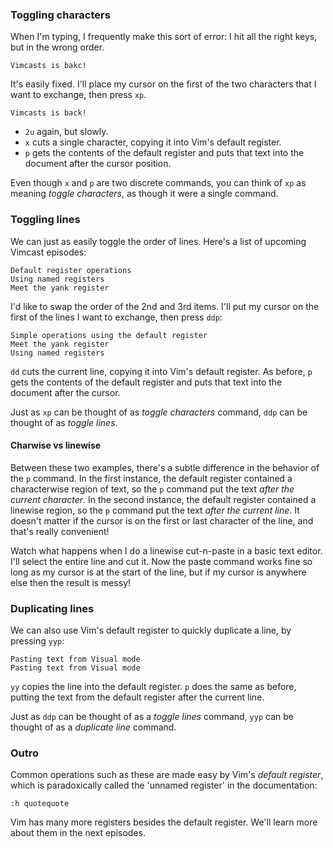 ### Toggling characters

When I'm typing, I frequently make this sort of error: I hit all the right keys, but in the wrong order.

    Vimcasts is bakc!

It's easily fixed. I'll place my cursor on the first of the two characters that I want to exchange, then press `xp`.

    Vimcasts is back!

* `2u` again, but slowly.
* `x` cuts a single character, copying it into Vim's default register.
* `p` gets the contents of the default register and puts that text into the document after the cursor position.

Even though `x` and `p` are two discrete commands, you can think of `xp` as meaning *toggle characters*, as though it were a single command.

### Toggling lines

We can just as easily toggle the order of lines. Here's a list of upcoming Vimcast episodes:

    Default register operations
    Using named registers
    Meet the yank register

I'd like to swap the order of the 2nd and 3rd items. I'll put my cursor on the first of the lines I want to exchange, then press `ddp`:

    Simple operations using the default register
    Meet the yank register
    Using named registers

`dd` cuts the current line, copying it into Vim's default register. As before, `p` gets the contents of the default register and puts that text into the document after the cursor.

Just as `xp` can be thought of as *toggle characters* command, `ddp` can be thought of as *toggle lines*.

#### Charwise vs linewise

Between these two examples, there's a subtle difference in the behavior of the `p` command. In the first instance, the default register contained a characterwise region of text, so the `p` command put the text *after the current character*. In the second instance, the default register contained a linewise region, so the `p` command put the text *after the current line*. It doesn't matter if the cursor is on the first or last character of the line, and that's really convenient!

Watch what happens when I do a linewise cut-n-paste in a basic text editor. I'll select the entire line and cut it. Now the paste command works fine so long as my cursor is at the start of the line, but if my cursor is anywhere else then the result is messy!

### Duplicating lines

We can also use Vim's default register to quickly duplicate a line, by pressing `yyp`:

    Pasting text from Visual mode
    Pasting text from Visual mode

`yy` copies the line into the default register. `p` does the same as before, putting the text from the default register after the current line.

Just as `ddp` can be thought of as a *toggle lines* command, `yyp` can be thought of as a *duplicate line* command.

### Outro

Common operations such as these are made easy by Vim's *default register*, which is paradoxically called the 'unnamed register' in the documentation:

    :h quotequote

Vim has many more registers besides the default register. We'll learn more about them in the next episodes.
